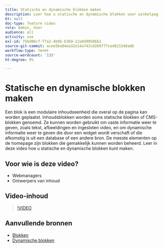 ```yaml
---
title: Statische en dynamische blokken maken
description: Leer hoe u statische en dynamische blokken voor winkelpagina's maakt.
kt: null
doc-type: feature video
role: Admin, User
audience: all
activity: use
exl-id: 756d06cf-f7a2-4b9b-b369-12a9d99586b1
source-git-commit: acee5ba84ea32e14a743cd269f77ced821548ad6
workflow-type: tm+mt
source-wordcount: '133'
ht-degree: 0%

---
```


# Statische en dynamische blokken maken

Een blok is een modulaire inhoudseenheid die overal op de pagina kan worden geplaatst. Inhoudsblokken worden soms statische blokken of CMS-blokken genoemd. Ze kunnen worden gebruikt om vaste informatie weer te geven, zoals tekst, afbeeldingen en ingesloten video, en om dynamische informatie weer te geven die door een widget wordt verschaft of die afkomstig is uit een database of een andere bron. De meeste elementen op de homepage zijn blokken die gemakkelijk kunnen worden beheerd. Leer in deze video hoe u statische en dynamische blokken kunt maken.

## Voor wie is deze video?

- Webmanagers
- Ontwerpers van inhoud

## Video-inhoud

>[!VIDEO](https://video.tv.adobe.com/v/343783?quality=12&learn=on)

## Aanvullende bronnen

- [Blokken](https://docs.magento.com/user-guide/cms/blocks.html)
- [Dynamische blokken](https://docs.magento.com/user-guide/cms/dynamic-blocks.html)
